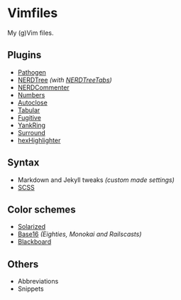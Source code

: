 # Vimfiles

My (g)Vim files.

## Plugins

- [Pathogen](https://github.com/tpope/vim-pathogen "Pathogen")
- [NERDTree](https://github.com/scrooloose/nerdtree "NERDTree") *(with [NERDTreeTabs](https://github.com/jistr/vim-nerdtree-tabs "NERDTreeTabs"))*
- [NERDCommenter](https://github.com/scrooloose/nerdcommenter "NERDCommenter")
- [Numbers](https://github.com/myusuf3/numbers.vim/ "Numbers")
- [Autoclose](https://github.com/Townk/vim-autoclose "Autoclose")
- [Tabular](https://github.com/godlygeek/tabular "Tabular")
- [Fugitive](https://github.com/tpope/vim-fugitive "Fugitive")
- [YankRing](https://github.com/vim-scripts/YankRing.vim "YankRing")
- [Surround](https://github.com/tpope/vim-surround "Surround")
- [hexHighlighter](https://github.com/yurifury/hexHighlight "hexHighlighter")

## Syntax

- Markdown and Jekyll tweaks *(custom made settings)*
- [SCSS](https://github.com/cakebaker/scss-syntax.vim "SCSS")

## Color schemes

- [Solarized](https://github.com/altercation/vim-colors-solarized "Solarized")
- [Base16](https://github.com/chriskempson/base16-vim "Base16") *(Eighties, Monokai and Railscasts)*
- [Blackboard](https://github.com/nelstrom/vim-blackboard "Blackboard")

## Others

- Abbreviations
- Snippets